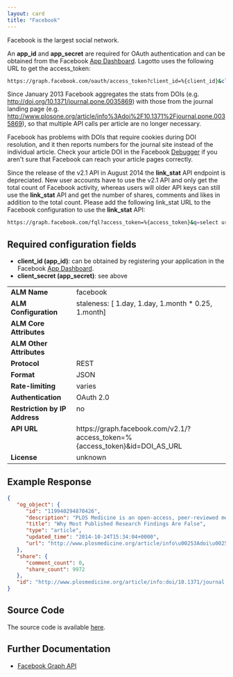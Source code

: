 ```yaml
---
layout: card
title: "Facebook"
---
```


Facebook is the largest social network.

An **app_id** and **app_secret** are required for OAuth authentication and can be obtained from the Facebook [App Dashboard](https://developers.facebook.com/apps). Lagotto uses the following URL to get the access_token:

```sh
https://graph.facebook.com/oauth/access_token?client_id=%{client_id}&client_secret=%{client_secret}&grant_type=client_credentials
```

Since January 2013 Facebook aggregates the stats from DOIs (e.g. http://doi.org/10.1371/journal.pone.0035869) with those from the journal landing page (e.g. http://www.plosone.org/article/info%3Adoi%2F10.1371%2Fjournal.pone.0035869), so that multiple API calls per article are no longer necessary.

Facebook has problems with DOIs that require cookies during DOI resolution, and it then reports numbers for the journal site instead of the individual article. Check your article DOI in the Facebook [Debugger](https://developers.facebook.com/tools/debug) if you aren't sure that Facebook can reach your article pages correctly.

Since the release of the v2.1 API in August 2014 the **link_stat** API endpoint is depreciated. New user accounts have to use the v2.1 API and only get the total count of Facebook activity, whereas users will older API keys can still use the **link_stat** API and get the number of shares, comments and likes in addition to the total count. Please add the following link_stat URL to the Facebook configuration to use the **link_stat** API:

```sh
https://graph.facebook.com/fql?access_token=%{access_token}&q=select url, share_count, like_count, comment_count, click_count, total_count from link_stat where url = '%{query_url}'
```

## Required configuration fields

* **client_id (app_id)**: can be obtained by registering your application in the Facebook [App Dashboard](https://developers.facebook.com/apps).
* **client_secret (app_secret)**: see above

<table width=100% border="0" cellspacing="0" cellpadding="0">
<tbody>
<tr>
<td valign="top" width=30%><strong>ALM Name</strong></td>
<td valign="top" width=70%>facebook</td>
</tr>
<tr>
<td valign="top" width=20%><strong>ALM Configuration</strong></td>
<td valign="top" width=80%>staleness: [ 1.day, 1.day, 1.month * 0.25, 1.month]</td>
</tr>
<tr>
<td valign="top" width=20%><strong>ALM Core Attributes</strong></td>
<td valign="top" width=80%>&nbsp;</td>
</tr>
<td valign="top" width=20%><strong>ALM Other Attributes</strong></td>
<td valign="top" width=80%>&nbsp;</td>
</tr>
<tr>
<td valign="top" width=30%><strong>Protocol</strong></td>
<td valign="top" width=70%>REST</td>
</tr>
<tr>
<td valign="top" width=30%><strong>Format</strong></td>
<td valign="top" width=70%>JSON</td>
</tr>
<tr>
<td valign="top" width=20%><strong>Rate-limiting</strong></td>
<td valign="top" width=80%>varies</td>
</tr>
<tr>
<td valign="top" width=20%><strong>Authentication</strong></td>
<td valign="top" width=80%>OAuth 2.0</td>
</tr>
<tr>
<td valign="top" width=20%><strong>Restriction by IP Address</strong></td>
<td valign="top" width=80%>no</td>
</tr>
<tr>
<td valign="top" width=20%><strong>API URL</strong></td>
<td valign="top" width=80%>https://graph.facebook.com/v2.1/?access_token=%{access_token}&id=DOI_AS_URL</td>
</tr>
<tr>
<td valign="top" width=20%><strong>License</strong></td>
<td valign="top" width=80%>unknown</td>
</tr>
</tbody>
</table>

## Example Response

```json
{
   "og_object": {
      "id": "119940294870426",
      "description": "PLOS Medicine is an open-access, peer-reviewed medical journal that publishes outstanding human studies that substantially enhance the understanding of human health and disease.",
      "title": "Why Most Published Research Findings Are False",
      "type": "article",
      "updated_time": "2014-10-24T15:34:04+0000",
      "url": "http://www.plosmedicine.org/article/info\u00253Adoi\u00252F10.1371\u00252Fjournal.pmed.0020124"
   },
   "share": {
      "comment_count": 0,
      "share_count": 9972
   },
   "id": "http://www.plosmedicine.org/article/info:doi/10.1371/journal.pmed.0020124"
}
```

## Source Code
The source code is available [here](https://github.com/lagotto/lagotto/blob/master/app/models/sources/facebook.rb).

## Further Documentation
* [Facebook Graph API](https://developers.facebook.com/docs/graph-api/using-graph-api/v2.1)
